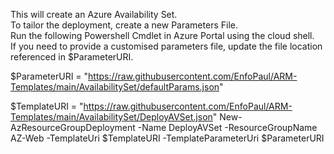 This will create an Azure Availability Set.  
To tailor the deployment, create a new Parameters File.  
Run the following Powershell Cmdlet in Azure Portal using the cloud shell.  
If you need to provide a customised parameters file, update the file location referenced in $ParameterURI.  


$ParameterURI = "https://raw.githubusercontent.com/EnfoPaul/ARM-Templates/main/AvailabilitySet/defaultParams.json"

$TemplateURI = "https://raw.githubusercontent.com/EnfoPaul/ARM-Templates/main/AvailabilitySet/DeployAVSet.json"
New-AzResourceGroupDeployment -Name DeployAVSet -ResourceGroupName AZ-Web -TemplateUri $TemplateURI -TemplateParameterUri $ParameterURI
